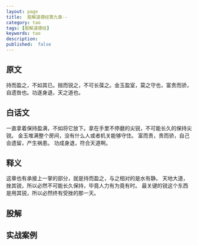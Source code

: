 ```yaml
---
layout: page
title:  股解道德经第九章--
category: tao
tags: [股解道德经]
keywords: tao
description:
published:  false
---
```


## 原文
持而盈之，不如其已。揣而锐之，不可长葆之。金玉盈室，莫之守也，富贵而骄，自遗咎也。功遂身退，天之道也。

## 白话文
一直拿着保持盈满，不如将它放下。拿在手里不停磨的尖锐，不可能长久的保持尖锐。
金玉堆满整个房间，没有什么人或者机关能够守住。
富而贵，贵而骄，自己会遗留，产生祸患。
功成身退，符合天道啊。

## 释义
这章也有承接上一掌的部分，就是持而盈之，与之相对的是水有静。
天地大道，挫其锐，所以必然不可能长久保持，毕竟人力有为竟有时。
最关键的锐这个东西是用其锐，所以必然终有受挫的那一天。


## 股解

## 实战案例














